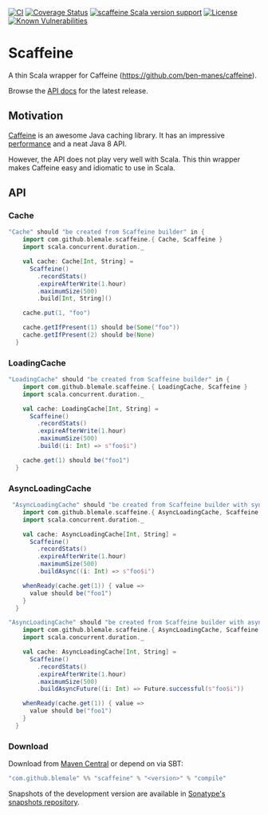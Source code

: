 [![CI](https://github.com/blemale/scaffeine/actions/workflows/ci.yml/badge.svg)](https://github.com/blemale/scaffeine/actions/workflows/ci.yml)
[![Coverage Status](https://img.shields.io/coveralls/github/blemale/scaffeine/master?style=flat-square)](https://coveralls.io/github/blemale/scaffeine?branch=master)
[![scaffeine Scala version support](https://index.scala-lang.org/blemale/scaffeine/scaffeine/latest-by-scala-version.svg?platform=jvm)](https://index.scala-lang.org/blemale/scaffeine/scaffeine)
[![License](https://img.shields.io/github/license/blemale/scaffeine?style=flat-square)](http://www.apache.org/licenses/LICENSE-2.0.html)
[![Known Vulnerabilities](https://img.shields.io/snyk/vulnerabilities/github/blemale/scaffeine?style=flat-square)](https://snyk.io/test/github/blemale/scaffeine?targetFile=build.sbt)

# Scaffeine

A thin Scala wrapper for Caffeine (https://github.com/ben-manes/caffeine).

Browse the [API docs](https://www.javadoc.io/doc/com.github.blemale/scaffeine_3/latest/com/github/blemale/scaffeine.html) for the latest release.

## Motivation

[Caffeine](https://github.com/ben-manes/caffeine) is an awesome Java caching library.
It has an impressive [performance](https://github.com/ben-manes/caffeine/wiki/Benchmarks) and a neat Java 8 API.

However, the API does not play very well with Scala.
This thin wrapper makes Caffeine easy and idiomatic to use in Scala.

## API

### Cache

```scala
"Cache" should "be created from Scaffeine builder" in {
    import com.github.blemale.scaffeine.{ Cache, Scaffeine }
    import scala.concurrent.duration._

    val cache: Cache[Int, String] =
      Scaffeine()
        .recordStats()
        .expireAfterWrite(1.hour)
        .maximumSize(500)
        .build[Int, String]()

    cache.put(1, "foo")

    cache.getIfPresent(1) should be(Some("foo"))
    cache.getIfPresent(2) should be(None)
  }
```

### LoadingCache

```scala
"LoadingCache" should "be created from Scaffeine builder" in {
    import com.github.blemale.scaffeine.{ LoadingCache, Scaffeine }
    import scala.concurrent.duration._

    val cache: LoadingCache[Int, String] =
      Scaffeine()
        .recordStats()
        .expireAfterWrite(1.hour)
        .maximumSize(500)
        .build((i: Int) => s"foo$i")

    cache.get(1) should be("foo1")
  }
```

### AsyncLoadingCache

```scala
 "AsyncLoadingCache" should "be created from Scaffeine builder with synchronous loader" in {
    import com.github.blemale.scaffeine.{ AsyncLoadingCache, Scaffeine }
    import scala.concurrent.duration._

    val cache: AsyncLoadingCache[Int, String] =
      Scaffeine()
        .recordStats()
        .expireAfterWrite(1.hour)
        .maximumSize(500)
        .buildAsync((i: Int) => s"foo$i")

    whenReady(cache.get(1)) { value =>
      value should be("foo1")
    }
  }

"AsyncLoadingCache" should "be created from Scaffeine builder with asynchronous loader" in {
    import com.github.blemale.scaffeine.{ AsyncLoadingCache, Scaffeine }
    import scala.concurrent.duration._

    val cache: AsyncLoadingCache[Int, String] =
      Scaffeine()
        .recordStats()
        .expireAfterWrite(1.hour)
        .maximumSize(500)
        .buildAsyncFuture((i: Int) => Future.successful(s"foo$i"))

    whenReady(cache.get(1)) { value =>
      value should be("foo1")
    }
  }
```

### Download

Download from [Maven Central](https://maven-badges.herokuapp.com/maven-central/com.github.blemale/scaffeine_2.12) or depend on via SBT:

```sbt
"com.github.blemale" %% "scaffeine" % "<version>" % "compile"
```

Snapshots of the development version are available in
[Sonatype's snapshots repository](https://oss.sonatype.org/content/repositories/snapshots).
